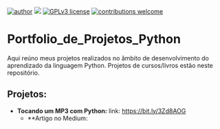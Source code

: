 [![author](https://img.shields.io/badge/author-michaelcardoso-red.svg)](https://www.linkedin.com/in/michael-cardoso-84a9a0b2/) [![](https://img.shields.io/badge/python-3.7+-blue.svg)](https://www.python.org/downloads/release/python-365/) [![GPLv3 license](https://img.shields.io/badge/License-GPLv3-blue.svg)](http://perso.crans.org/besson/LICENSE.html) [![contributions welcome](https://img.shields.io/badge/contributions-welcome-brightgreen.svg?style=flat)](https://github.com/michaeljmcardoso/Portfolio-de-Projetos_DataScience)

# Portfolio_de_Projetos_Python
Aqui reúno meus projetos realizados no âmbito de desenvolvimento do aprendizado da linguagem Python. Projetos de cursos/livros estão neste repositório.

## Projetos:

* **Tocando um MP3 com Python:** link: https://bit.ly/3Zd8AOG
  * **Artigo no Medium: 

